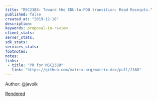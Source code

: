 ```yaml
---
title: "MSC2388: Toward the EDU-to-PDU transition: Read Receipts."
published: false
created_at: "2019-12-18"
description:
keywords: proposal-in-review
client_stats:
server_stats:
sdk_stats:
services_stats:
footnotes:
notes:
links:
 - title: "PR for MSC2388"
   link: "https://github.com/matrix-org/matrix-doc/pull/2388"
---
```

Author: @jevolk

[Rendered](https://github.com/matrix-construct/matrix-refreshed/blob/jevolk/edu_as_pdu__receipts/proposals/2388-edu-as-pdu--receipt.md)
